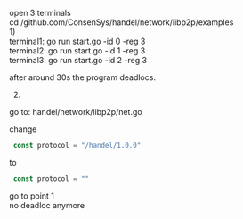 open 3 terminals  
cd /github.com/ConsenSys/handel/network/libp2p/examples  
1)  
terminal1: go run start.go -id 0 -reg 3  
terminal2: go run start.go -id 1 -reg 3  
terminal3: go run start.go -id 2 -reg 3  
  
after around 30s the program deadlocs.  
  
2)  
go to: handel/network/libp2p/net.go

change 
```go
 const protocol = "/handel/1.0.0"
```
to 
```go
 const protocol = ""
```
go to point 1  
no deadloc anymore



